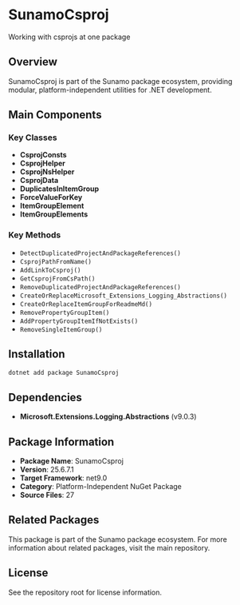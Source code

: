 # SunamoCsproj

Working with csprojs at one package

## Overview

SunamoCsproj is part of the Sunamo package ecosystem, providing modular, platform-independent utilities for .NET development.

## Main Components

### Key Classes

- **CsprojConsts**
- **CsprojHelper**
- **CsprojNsHelper**
- **CsprojData**
- **DuplicatesInItemGroup**
- **ForceValueForKey**
- **ItemGroupElement**
- **ItemGroupElements**

### Key Methods

- `DetectDuplicatedProjectAndPackageReferences()`
- `CsprojPathFromName()`
- `AddLinkToCsproj()`
- `GetCsprojFromCsPath()`
- `RemoveDuplicatedProjectAndPackageReferences()`
- `CreateOrReplaceMicrosoft_Extensions_Logging_Abstractions()`
- `CreateOrReplaceItemGroupForReadmeMd()`
- `RemovePropertyGroupItem()`
- `AddPropertyGroupItemIfNotExists()`
- `RemoveSingleItemGroup()`

## Installation

```bash
dotnet add package SunamoCsproj
```

## Dependencies

- **Microsoft.Extensions.Logging.Abstractions** (v9.0.3)

## Package Information

- **Package Name**: SunamoCsproj
- **Version**: 25.6.7.1
- **Target Framework**: net9.0
- **Category**: Platform-Independent NuGet Package
- **Source Files**: 27

## Related Packages

This package is part of the Sunamo package ecosystem. For more information about related packages, visit the main repository.

## License

See the repository root for license information.
